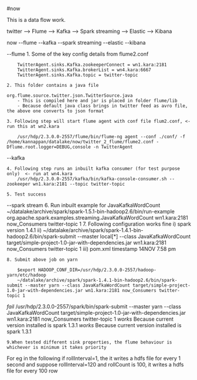 #now

This is a data flow work.

twitter --> Flume --> Kafka --> Spark streaming --> Elastic --> Kibana

now
	--flume
	--kafka
	--spark streaming
	--elastic
	--kibana



--flume
	1. Some of the key config details from flume2.conf

		TwitterAgent.sinks.Kafka.zookeeperConnect = wn1.kara:2181
		TwitterAgent.sinks.Kafka.brokerList = wn4.kara:6667
		TwitterAgent.sinks.Kafka.topic = twitter-topic

	2. This folder contains a java file 

	org.flume.source.twitter.json.TwitterSource.java  
		- This is compiled here and jar is placed in folder flume/lib
		- Because default java class brings in twitter feed as avro file, the above one converts to json format

	3. Following step will start flume agent with conf file flum2.conf, <- run this at wn2.kara
	
		/usr/hdp/2.3.0.0-2557/flume/bin/flume-ng agent --conf ./conf/ -f /home/kannappan/datalake/now/twitter_2_flume/flume2.conf -Dflume.root.logger=DEBUG,console -n TwitterAgent
	

	
--kafka
	
	4. Following step runs an inbuilt kafka consumer (for test purpose only)  <- run at wn4.kara
		/usr/hdp/2.3.0.0-2557/kafka/bin/kafka-console-consumer.sh --zookeeper wn1.kara:2181 --topic twitter-topic

	5. Test success 

--spark stream
	6. Run inbuilt example for JavaKafkaWordCount
		~/datalake/archive/spark/spark-1.5.1-bin-hadoop2.6/bin/run-example org.apache.spark.examples.streaming.JavaKafkaWordCount wn1.kara:2181 now_Consumers twitter-topic 1
	7. Following configuration works fine
		i) spark version 1.4.1
		ii) ~/datalake/archive/spark/spark-1.4.1-bin-hadoop2.6/bin/spark-submit --master local[*] --class JavaKafkaWordCount target/simple-project-1.0-jar-with-dependencies.jar wn1.kara:2181 now_Consumers twitter-topic 1
		iii) pom.xml timestamp 14NOV 7.58 pm
		
	8. Submit above job on yarn

		$export HADOOP_CONF_DIR=/usr/hdp/2.3.0.0-2557/hadoop-yarn/etc/hadoop
		~/datalake/archive/spark/spark-1.4.1-bin-hadoop2.6/bin/spark-submit --master yarn --class JavaKafkaWordCount target/simple-project-1.0-jar-with-dependencies.jar wn1.kara:2181 now_Consumers twitter-topic 1
*fail*
		/usr/hdp/2.3.0.0-2557/spark/bin/spark-submit --master yarn --class JavaKafkaWordCount target/simple-project-1.0-jar-with-dependencies.jar wn1.kara:2181 now_Consumers twitter-topic 1
*works*  Because current version installed  is spark 1.3.1
*works*  Because current version installed  is spark 1.3.1

	9.When tested different sink properties, the flume behaviour is whichever is minimum it takes priority
For eg in the following if rollInterval=1, the it writes a hdfs file for every 1 second
and suppose rollInterval=120 and rollCount is 100, it writes a hdfs file for every 100 row





